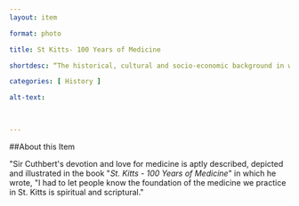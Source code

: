 ```yaml
--- 
layout: item 

format: photo 

title: St Kitts- 100 Years of Medicine

shortdesc: “The historical, cultural and socio-economic background in which medicine was practiced in St. Kitts during the past one hundred years"

categories: [ History ] 

alt-text:  

 

--- 
```


##About this Item 

"Sir Cuthbert's devotion and love for medicine is aptly described, depicted and illustrated in the book "_St. Kitts - 100 Years of Medicine_" in which he wrote, "I had to let people know the foundation of the medicine we practice in St. Kitts is spiritual and scriptural." 

